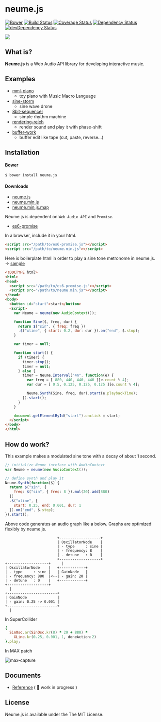 # neume.js
[![Bower](https://img.shields.io/bower/v/neume.js.svg?style=flat)](https://github.com/mohayonao/neume.js)
[![Build Status](http://img.shields.io/travis/mohayonao/neume.js.svg?style=flat)](https://travis-ci.org/mohayonao/neume.js)
[![Coverage Status](http://img.shields.io/coveralls/mohayonao/neume.js.svg?style=flat)](https://coveralls.io/r/mohayonao/neume.js?branch=master)
[![Dependency Status](http://img.shields.io/david/mohayonao/neume.js.svg?style=flat)](https://david-dm.org/mohayonao/neume.js)
[![devDependency Status](http://img.shields.io/david/dev/mohayonao/neume.js.svg?style=flat)](https://david-dm.org/mohayonao/neume.js#info=devDependencies&view=table)

![](http://upload.wikimedia.org/wikipedia/commons/a/ab/Gregorian_chant.gif)

## What is?
**Neume.js** is a Web Audio API library for developing interactive music.

## Examples

  - [mml-piano](http://mohayonao.github.io/neume.js/examples/mml-piano.html)
    - toy piano with Music Macro Language
  - [sine-storm](http://mohayonao.github.io/neume.js/examples/sine-storm.html)
    - sine wave drone
  - [8bit-sequencer](http://mohayonao.github.io/neume.js/examples/8bit-sequencer.html)
    - simple rhythm machine
  - [rendering-reich](http://mohayonao.github.io/neume.js/examples/rendering-reich.html)
    - render sound and play it with phase-shift
  - [buffer-work](http://mohayonao.github.io/neume.js/examples/buffer-work.html)
    - buffer edit like tape (cut, paste, reverse...)

## Installation

#### Bower

```sh
$ bower install neume.js
```

#### Downloads

  - [neume.js](http://mohayonao.github.io/neume.js/build/neume.js)
  - [neume.min.js](http://mohayonao.github.io/neume.js/build/neume.min.js)
  - [neume.min.js.map](http://mohayonao.github.io/neume.js/build/neume.min.js.map)

Neume.js is dependent on `Web Audio API` and `Promise`.

  - [es6-promise](https://github.com/jakearchibald/es6-promise)

In a browser, include it in your html.

```html
<script src="/path/to/es6-promise.js"></script>
<script src="/path/to/neume.min.js"></script>
```

Here is boilerplate html in order to play a sine tone metronome in neume.js. ->  [sample](http://mohayonao.github.io/neume.js/examples/metronome.html)

```html
<!DOCTYPE html>
<html>
<head>
  <script src="/path/to/es6-promise.js"></script>
  <script src="/path/to/neume.min.js"></script>
</head>
<body>
  <button id="start">start</button>
  <script>
    var Neume = neume(new AudioContext());

    function Sine($, freq, dur) {
      return $("sin", { freq: freq })
      .$("xline", { start: 0.2, dur: dur }).on("end", $.stop);
    }

    var timer = null;

    function start() {
      if (timer) {
        timer.stop();
        timer = null;
      } else {
        timer = Neume.Interval("4n", function(e) {
          var freq = [ 880, 440, 440, 440 ][e.count % 4];
          var dur = [ 0.5, 0.125, 0.125, 0.125 ][e.count % 4];

          Neume.Synth(Sine, freq, dur).start(e.playbackTime);
        }).start();
      }
    }

    document.getElementById("start").onclick = start;
  </script>
</body>
</html>
```

## How do work?

This example makes a modulated sine tone with a decay of about 1 second.

```javascript
// initialize Neume inteface with AudioContext
var Neume = neume(new AudioContext());

// define synth and play it
Neume.Synth(function($) {
  return $("sin", {
    freq: $("sin", { freq: 8 }).mul(20).add(880)
  })
  .$("xline", {
    start: 0.25, end: 0.001, dur: 1
  }).on("end", $.stop);
}).start();
```

Above code generates an audio graph like a below. Graphs are optimized flexibly by neume.js.

```
                        +-------------------+
                        | OscillatorNode    |
                        | - type     : sine |
                        | - frequency: 8    |
                        | - detune   : 0    |
                        +-------------------+
+-------------------+     |
| OscillatorNode    |   +------------+
| - type     : sine |   | GainNode   |
| - frequency: 880  |<--| - gain: 20 |
| - detune   : 0    |   +------------+
+-------------------+
  |
+-----------------------+
| GainNode              |
| - gain: 0.25 -> 0.001 |
+-----------------------+
  |
```

In SuperCollider

```ruby
{
  SinOsc.ar(SinOsc.kr(8) * 20 + 880) *
    XLine.kr(0.25, 0.001, 1, doneAction:2)
}.play;
```

In MAX patch

![max-capture](http://otononaru.appspot.com/cdn/neume/capture-max.png)

## Documents

  - [Reference](https://github.com/mohayonao/neume.js/wiki) ( :construction_worker: work in progress )

## License

Neume.js is available under the The MIT License.

